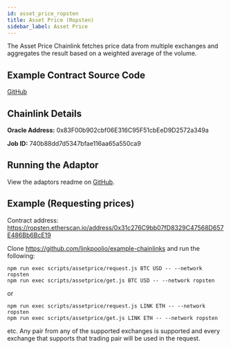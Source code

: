 ```yaml
---
id: asset_price_ropsten
title: Asset Price (Ropsten)
sidebar_label: Asset Price
---
```


The Asset Price Chainlink fetches price data from multiple exchanges and aggregates the result based on a 
weighted average of the volume. 

## Example Contract Source Code
[GitHub](https://github.com/linkpoolio/example-chainlinks/blob/master/contracts/AssetPriceConsumer.sol)

## Chainlink Details
**Oracle Address:** 0x83F00b902cbf06E316C95F51cbEeD9D2572a349a

**Job ID:** 740b88dd7d5347bfae116aa65a550ca9

## Running the Adaptor
View the adaptors readme on [GitHub](https://github.com/linkpoolio/asset-price-cl-ea).

## Example (Requesting prices)
Contract address: https://ropsten.etherscan.io/address/0x31c276C9bb07fD8329C47568D657E486Bb6BcE19

Clone https://github.com/linkpoolio/example-chainlinks and run the following:
```
npm run exec scripts/assetprice/request.js BTC USD -- --network ropsten
npm run exec scripts/assetprice/get.js BTC USD -- --network ropsten
```

or

```
npm run exec scripts/assetprice/request.js LINK ETH -- --network ropsten
npm run exec scripts/assetprice/get.js LINK ETH -- --network ropsten
```

etc. Any pair from any of the supported exchanges is supported and every exchange that supports that trading 
pair will be used in the request.